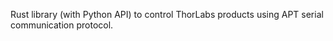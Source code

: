 Rust library (with Python API) to control ThorLabs products using APT serial communication protocol.
